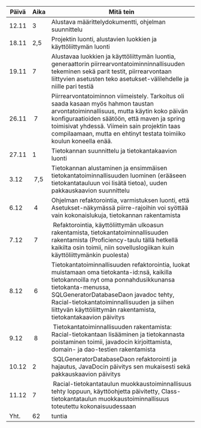 Päivä | Aika | Mitä tein
----- | ---- | ---------
12.11 | 3    | Alustava määrittelydokumentti, ohjelman suunnittelu
18.11 | 2,5  | Projektin luonti, alustavien luokkien ja käyttöliittymän luonti
19.11 | 7    | Alustavaa luokkien ja käyttöliittymän luontia, generaattorin piirrearvontatoiminninnallisuuden tekeminen sekä parit testit, piirrearvontaan liittyvien asetusten teko asetukset-välilehdelle ja niille pari testiä
26.11 | 7    |Piirrearvontatoiminnon viimeistely. Tarkoitus oli saada kasaan myös hahmon taustan arvontatoiminnallisuus, mutta käytin koko päivän konfiguraatioiden säätöön, että maven ja spring toimisivat yhdessä. Viimein sain projektin taas compilaamaan, mutta en ehtinyt testata toimiiko koulun koneella enää.
27.11 | 1    | Tietokannan suunnittelu ja tietokantakaavion luonti
3.12  | 7,5    | Tietokannan alustaminen ja ensimmäisen tietokantatoiminnallisuuden luominen (erääseen tietokantatauluun voi lisätä tietoa), uuden pakkauskaavion suunnittelu
6.12  | 4    | Ohjelman refaktorointia, varmistuksen luonti, että Asetukset-näkymässä piirre-rajoihin voi syöttää vain kokonaislukuja, tietokannan rakentamista
7.12  | 7    | Refaktorointia, käyttöliittymän ulkoasun rakentamista, tietokantatoiminnallisuuden rakentamista (Proficiency-taulu tällä hetkellä kaikilta osin toimii, niin sovelluslogiikan kuin käyttöliittymänkin puolesta)
8.12  | 6    | Tietokantatoiminnallisuuden refaktorointia, luokat muistamaan oma tietokanta-id:nsä, kaikilla tietokannoilla nyt oma ponnahdusikkunansa tietokanta-menussa, SQLGeneratorDatabaseDaon javadoc tehty, Racial-tietokantatoiminnallisuuden ja siihen liittyvän käyttöliittymän rakentamista, tietokantakaavion päivitys
9.12  | 8    | Tietokantatoiminnallisuuden rakentamista: Racial-tietokantaan lisääminen ja tietokannasta poistaminen toimii, javadocin kirjoittamista, domain- ja dao-testien rakentamista
10.12 | 2    | SQLGeneratorDatabaseDaon refaktorointi ja hajautus, JavaDocin päivitys sen mukaisesti sekä pakkauskaavion päivitys
11.12 | 7    | Racial-tietokantataulun muokkaustoiminnallisuus tehty loppuun, käyttöohjetta päivitetty, Class-tietokantataulun muokkaustoiminnallisuus toteutettu kokonaisuudessaan
Yht.  | 62   |  tuntia
